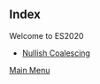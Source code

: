 ## Index

Welcome to ES2020

- [Nullish Coalescing](/es2020/nullishCoalescing.js)

[Main Menu](/README.md)
